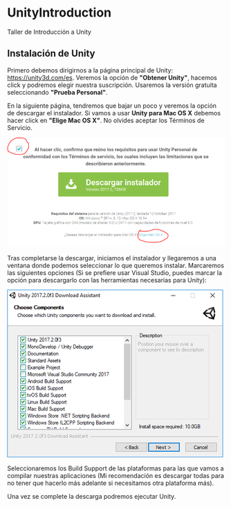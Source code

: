 # UnityIntroduction
Taller de Introducción a Unity

## Instalación de Unity
Primero debemos dirigirnos a la página principal de Unity: https://unity3d.com/es. Veremos la opción de <b>"Obtener Unity"</b>, 
hacemos click y podremos elegir nuestra suscripción. Usaremos la versión gratuita seleccionando <b>"Prueba Personal"</b>.

En la siguiente página, tendremos que bajar un poco y veremos la opción de descargar el instalador. Si vamos a usar <b>Unity para Mac OS
X</b> debemos hacer click en <b>"Elige Mac OS X"</b>. No olvides aceptar los Términos de Servicio.

![Installer downloader](Images/Download_Installer.PNG "Installer downloader")

Tras completarse la descargar, iniciamos el instalador y llegaremos a una ventana donde podemos seleccionar lo que queremos instalar.
Marcaremos las siguientes opciones (Si se prefiere usar Visual Studio, puedes marcar la opción para descargarlo con las herramientas
necesarias para Unity):

![Download Assistant](Images/Download_Assistant.png "Download Assistant")

Seleccionaremos los Build Support de las plataformas para las que vamos a compilar nuestras aplicaciones (Mi recomendación es descargar
todas para no tener que hacerlo más adelante si necesitamos otra plataforma más).

Una vez se complete la descarga podremos ejecutar Unity.
